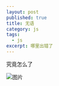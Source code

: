 ```yaml
---
layout: post
published: true
title: 无语
category: js
tags: 
  - js
excerpt: 哪里出错了
---
```


究竟怎么了

![图片]({{site.baseurl}}/assets/img/1.jpg)
